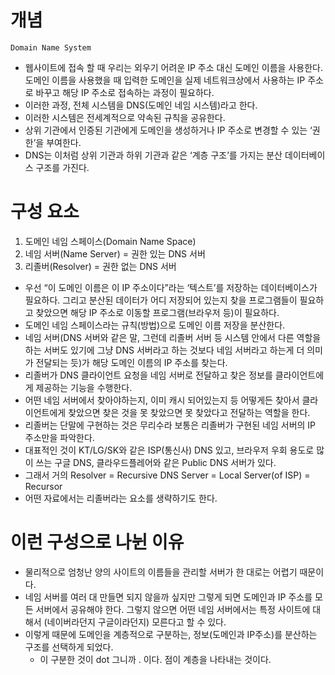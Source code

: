 # 개념

    Domain Name System

- 웹사이트에 접속 할 때 우리는 외우기 어려운 IP 주소 대신 도메인 이름을 사용한다.
  도메인 이름을 사용했을 때 입력한 도메인을 실제 네트워크상에서 사용하는 IP 주소로 바꾸고 해당 IP 주소로 접속하는 과정이 필요하다.
- 이러한 과정, 전체 시스템을 DNS(도메인 네임 시스템)라고 한다.
- 이러한 시스템은 전세계적으로 약속된 규칙을 공유한다.
- 상위 기관에서 인증된 기관에게 도메인을 생성하거나 IP 주소로 변경할 수 있는 ‘권한’을 부여한다.
- DNS는 이처럼 상위 기관과 하위 기관과 같은 ‘계층 구조’를 가지는 분산 데이터베이스 구조를 가진다.

# 구성 요소

1. 도메인 네임 스페이스(Domain Name Space)
2. 네임 서버(Name Server) = 권한 있는 DNS 서버
3. 리졸버(Resolver) = 권한 없는 DNS 서버

- 우선 “이 도메인 이름은 이 IP 주소이다”라는 ‘텍스트’를 저장하는 데이터베이스가 필요하다.
  그리고 분산된 데이터가 어디 저장되어 있는지 찾을 프로그램들이 필요하고 찾았으면 해당 IP 주소로 이동할 프로그램(브라우저 등)이 필요하다.
- 도메인 네임 스페이스라는 규칙(방법)으로 도메인 이름 저장을 분산한다.
- 네임 서버(DNS 서버와 같은 말, 그런데 리졸버 서버 등 시스템 안에서 다른 역할을 하는 서버도 있기에 그냥 DNS 서버라고 하는 것보다 네임 서버라고 하는게 더 의미가 전달되는 듯)가 해당 도메인 이름의 IP 주소를 찾는다.
- 리졸버가 DNS 클라이언트 요청을 네임 서버로 전달하고 찾은 정보를 클라이언트에게 제공하는 기능을 수행한다.
- 어떤 네임 서버에서 찾아야하는지, 이미 캐시 되어있는지 등 어떻게든 찾아서 클라이언트에게 찾았으면 찾은 것을 못 찾았으면 못 찾았다고 전달하는 역할을 한다.
- 리졸버는 단말에 구현하는 것은 무리수라 보통은 리졸버가 구현된 네임 서버의 IP 주소만을 파악한다.
- 대표적인 것이 KT/LG/SK와 같은 ISP(통신사) DNS 있고, 브라우저 우회 용도로 많이 쓰는 구글 DNS, 클라우드플레어와 같은 Public DNS 서버가 있다.
- 그래서 거의 Resolver = Recursive DNS Server = Local Server(of ISP) = Recursor
- 어떤 자료에서는 리졸버라는 요소를 생략하기도 한다.

# 이런 구성으로 나뉜 이유

- 물리적으로 엄청난 양의 사이트의 이름들을 관리할 서버가 한 대로는 어렵기 때문이다.
- 네임 서버를 여러 대 만들면 되지 않을까 싶지만 그렇게 되면 도메인과 IP 주소를 모든 서버에서 공유해야 한다. 그렇지 않으면 어떤 네임 서버에서는 특정 사이트에 대해서 (네이버라던지 구글이라던지) 모른다고 할 수 있다.
- 이렇게 때문에 도메인을 계층적으로 구분하는, 정보(도메인과 IP주소)를 분산하는 구조를 선택하게 되었다.
  - 이 구분한 것이 dot 그니까 . 이다. 점이 계층을 나타내는 것이다.
